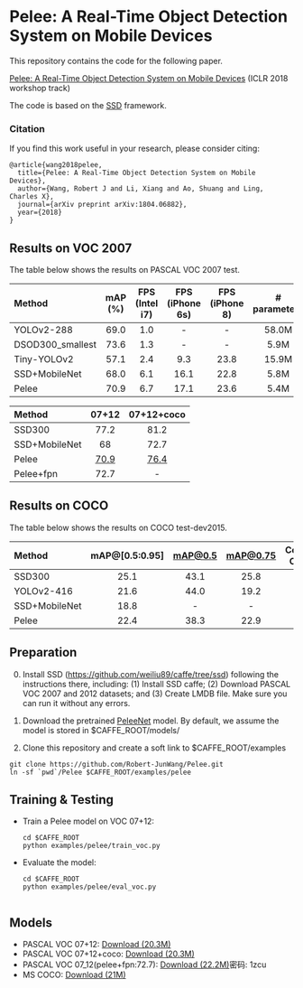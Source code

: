 # Pelee: A Real-Time Object Detection System on Mobile Devices
This repository contains the code for the following paper. 

[Pelee: A Real-Time Object Detection System on Mobile Devices](https://arxiv.org/pdf/1804.06882.pdf) (ICLR 2018 workshop track)

The code is based on the [SSD](https://github.com/weiliu89/caffe/tree/ssd) framework. 

### Citation
If you find this work useful in your research, please consider citing:

```
@article{wang2018pelee,
  title={Pelee: A Real-Time Object Detection System on Mobile Devices},
  author={Wang, Robert J and Li, Xiang and Ao, Shuang and Ling, Charles X},
  journal={arXiv preprint arXiv:1804.06882},
  year={2018}
}
```
## Results on VOC 2007

The table below shows the results on PASCAL VOC 2007 test.

| Method | mAP (%) | FPS (Intel i7) |FPS (iPhone 6s) |FPS (iPhone 8) | # parameters 
|:-------|:-----:|:-------:|:-------:|:-------:|:-------:|
| YOLOv2-288 | 69.0 | 1.0 | - | - | 58.0M |
| DSOD300_smallest| 73.6 | 1.3 | - | - |5.9M |
| Tiny-YOLOv2 | 57.1 | 2.4 | 9.3 | 23.8 | 15.9M |
| SSD+MobileNet | 68.0 | 6.1 | 16.1 | 22.8 |5.8M |
| Pelee | 70.9 | 6.7 | 17.1 | 23.6 | 5.4M |

| Method | 07+12 | 07+12+coco 
|:-------|:-----:|:-------:|
| SSD300 | 77.2 | 81.2|
| SSD+MobileNet | 68 | 72.7|
| Pelee | [70.9](https://drive.google.com/open?id=1KJHKYQ2nChZXlxroZRpg-tRsksTXUhe9) | [76.4](https://drive.google.com/open?id=1ZKAP9d7Hzxi9Jc09ApL2BH1SgXXZPJk4)|
| Pelee+fpn | 72.7 | - |

## Results on COCO
The table below shows the results on COCO test-dev2015.

| Method | mAP@[0.5:0.95] | mAP@0.5 |mAP@0.75|Computational Cost (MACs) | # parameters 
|:-------|:-----:|:-------:|:-------:|:-------:|:-------:|
| SSD300 | 25.1 | 43.1 | 25.8 | 34,360 M | 34.30 M |
| YOLOv2-416| 21.6 | 44.0 | 19.2 | 17,500 M|67.43 M |
| SSD+MobileNet | 18.8 | - | - | 1,200 M | 6.80 M |
| Pelee | 22.4 | 38.3 | 22.9 | 1,290 M |5.98 M |

## Preparation 

0. Install SSD (https://github.com/weiliu89/caffe/tree/ssd) following the instructions there, including: (1) Install SSD caffe; (2) Download PASCAL VOC 2007 and 2012 datasets; and (3) Create LMDB file. Make sure you can run it without any errors.

1. Download the pretrained [PeleeNet](https://drive.google.com/file/d/1OBzEnD5VEB_q_B8YkLx-i3PMHVO-wagk/view?usp=sharing) model. By default, we assume the model is stored in $CAFFE_ROOT/models/
2. Clone this repository and create a soft link to $CAFFE_ROOT/examples 
  ```shell
  git clone https://github.com/Robert-JunWang/Pelee.git
  ln -sf `pwd`/Pelee $CAFFE_ROOT/examples/pelee
  ```
## Training & Testing

- Train a Pelee model on VOC 07+12:

  ```shell
  cd $CAFFE_ROOT
  python examples/pelee/train_voc.py
  ```
- Evaluate the model:

  ```shell
  cd $CAFFE_ROOT
  python examples/pelee/eval_voc.py


## Models
- PASCAL VOC 07+12: [Download (20.3M)](https://drive.google.com/open?id=1KJHKYQ2nChZXlxroZRpg-tRsksTXUhe9)
- PASCAL VOC 07+12+coco: [Download (20.3M)](https://drive.google.com/open?id=1ZKAP9d7Hzxi9Jc09ApL2BH1SgXXZPJk4) 
- PASCAL VOC 07_12(pelee+fpn:72.7): [Download (22.2M)](https://pan.baidu.com/s/1zMA4e690ZXgfuLuFSt3H4A)密码: 1zcu
- MS COCO: [Download (21M)](https://drive.google.com/open?id=1NXfmytr_55Njg8h6MXVflo3-tvhxYdm8) 
